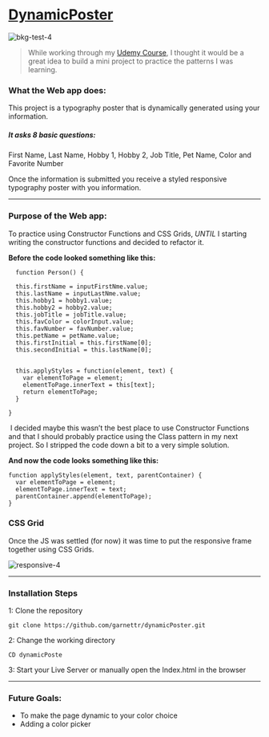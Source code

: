 
# [DynamicPoster](https://garnettr.GitHub.io/dynamicPoster/)

![bkg-test-4](https://user-images.githubusercontent.com/28959285/127429614-60b98b39-85cf-4000-aac3-7bdc3f957322.jpg)


> While working through my [Udemy Course](demy.com/course/understand-javascript/), I thought it would be a great idea to build a mini project to practice the patterns I was learning.


### What the Web app does:

This project is a typography poster that is dynamically generated using your information. 

##### It asks 8 basic questions: 
First Name, Last Name, Hobby 1, Hobby 2, Job Title, Pet Name, Color and Favorite Number 

Once the information is submitted you receive a styled responsive typography poster with you information.


---- 

### Purpose of the Web app:

To practice using Constructor Functions and CSS Grids, *UNTIL* I starting writing the constructor functions and decided to refactor it. 

**Before the code looked something like this:**

```
  function Person() {

  this.firstName = inputFirstNme.value;
  this.lastName = inputLastNme.value;
  this.hobby1 = hobby1.value;
  this.hobby2 = hobby2.value;
  this.jobTitle = jobTitle.value;
  this.favColor = colorInput.value;
  this.favNumber = favNumber.value;
  this.petName = petName.value;
  this.firstInitial = this.firstName[0];
  this.secondInitial = this.lastName[0];


  this.applyStyles = function(element, text) {
    var elementToPage = element;
    elementToPage.innerText = this[text];
    return elementToPage;
  }

}
```

 I decided maybe this wasn’t the best place to use Constructor Functions and that I should probably practice using the Class pattern in my next project. 
So I stripped the code down a bit to a very simple solution. 

**And now the code looks something like this:**

```
function applyStyles(element, text, parentContainer) {
  var elementToPage = element;
  elementToPage.innerText = text;
  parentContainer.append(elementToPage);
}
```



### CSS Grid
Once the JS was settled (for now) it was time to put the responsive frame together using CSS Grids.

![responsive-4](https://user-images.githubusercontent.com/28959285/127758935-d87f856d-389a-420d-a705-86e2af406d22.gif)


----


### Installation Steps

1: Clone the repository

``` git clone https://github.com/garnettr/dynamicPoster.git ```

2: Change the working directory

``` CD dynamicPoste ```

3: Start your Live Server or manually open the Index.html in the browser


----


### Future Goals: 
- To make the page dynamic to your color choice
- Adding a color picker

